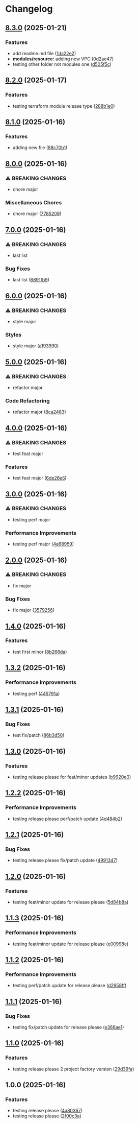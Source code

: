 # Changelog

## [8.3.0](https://github.com/cecuevas-hblf/test-dependabot-groups/compare/v8.2.0...v8.3.0) (2025-01-21)


### Features

* add readme.md file ([1da22e2](https://github.com/cecuevas-hblf/test-dependabot-groups/commit/1da22e277d45d4e63bf0c87d1b328d6e840208eb))
* **modules/resource:** adding new VPC ([0d2ae47](https://github.com/cecuevas-hblf/test-dependabot-groups/commit/0d2ae47bd15d0371247e2a13e3912e1074f0ecf3))
* testing other folder not modules one ([d505f5c](https://github.com/cecuevas-hblf/test-dependabot-groups/commit/d505f5ccaaf548d2ca317e52d1f9f2d9ae84a0f8))

## [8.2.0](https://github.com/cecuevas-hblf/test-dependabot-groups/compare/v8.1.0...v8.2.0) (2025-01-17)


### Features

* testing terraform module release type ([288b1e0](https://github.com/cecuevas-hblf/test-dependabot-groups/commit/288b1e098f5d120bcd86440fd7e9d063de5b38e7))

## [8.1.0](https://github.com/cecuevas-hblf/test-dependabot-groups/compare/v8.0.0...v8.1.0) (2025-01-16)


### Features

* adding new file ([88c70b1](https://github.com/cecuevas-hblf/test-dependabot-groups/commit/88c70b1a437e34dfb0007dd83e0e4d532adf874e))

## [8.0.0](https://github.com/cecuevas-hblf/test-dependabot-groups/compare/v7.0.0...v8.0.0) (2025-01-16)


### ⚠ BREAKING CHANGES

* chore major

### Miscellaneous Chores

* chore major ([7785209](https://github.com/cecuevas-hblf/test-dependabot-groups/commit/77852095eda6c777c49f961de87d0c5ced1a5312))

## [7.0.0](https://github.com/cecuevas-hblf/test-dependabot-groups/compare/v6.0.0...v7.0.0) (2025-01-16)


### ⚠ BREAKING CHANGES

* last list

### Bug Fixes

* last list ([6891fb9](https://github.com/cecuevas-hblf/test-dependabot-groups/commit/6891fb9cc8b360ae6b770979c15a58a7a999ead5))

## [6.0.0](https://github.com/cecuevas-hblf/test-dependabot-groups/compare/v5.0.0...v6.0.0) (2025-01-16)


### ⚠ BREAKING CHANGES

* style major

### Styles

* style major ([a193990](https://github.com/cecuevas-hblf/test-dependabot-groups/commit/a193990a7300a33ca663feeb1b0cf880b28e7494))

## [5.0.0](https://github.com/cecuevas-hblf/test-dependabot-groups/compare/v4.0.0...v5.0.0) (2025-01-16)


### ⚠ BREAKING CHANGES

* refactor major

### Code Refactoring

* refactor major ([8ca2483](https://github.com/cecuevas-hblf/test-dependabot-groups/commit/8ca2483267af4e73ffed9f2b6ef3296b545e5da8))

## [4.0.0](https://github.com/cecuevas-hblf/test-dependabot-groups/compare/v3.0.0...v4.0.0) (2025-01-16)


### ⚠ BREAKING CHANGES

* test feat major

### Features

* test feat major ([6de26e5](https://github.com/cecuevas-hblf/test-dependabot-groups/commit/6de26e5a4bd45be3644da814613a974c82b749fc))

## [3.0.0](https://github.com/cecuevas-hblf/test-dependabot-groups/compare/v2.0.0...v3.0.0) (2025-01-16)


### ⚠ BREAKING CHANGES

* testing perf major

### Performance Improvements

* testing perf major ([4a68959](https://github.com/cecuevas-hblf/test-dependabot-groups/commit/4a6895933e2421f656cfdfabe04749c05013eac9))

## [2.0.0](https://github.com/cecuevas-hblf/test-dependabot-groups/compare/v1.4.0...v2.0.0) (2025-01-16)


### ⚠ BREAKING CHANGES

* fix major

### Bug Fixes

* fix major ([3579256](https://github.com/cecuevas-hblf/test-dependabot-groups/commit/3579256b2fc3f1dcf6777ae4faefba60b4c26d99))

## [1.4.0](https://github.com/cecuevas-hblf/test-dependabot-groups/compare/v1.3.2...v1.4.0) (2025-01-16)


### Features

* test first minor ([8b268da](https://github.com/cecuevas-hblf/test-dependabot-groups/commit/8b268da14bbbd67c60fade5c5d09047bac3bfa11))

## [1.3.2](https://github.com/cecuevas-hblf/test-dependabot-groups/compare/v1.3.1...v1.3.2) (2025-01-16)


### Performance Improvements

* testing perf ([445791a](https://github.com/cecuevas-hblf/test-dependabot-groups/commit/445791a1f12428583c705f1b94f47831ff73634f))

## [1.3.1](https://github.com/cecuevas-hblf/test-dependabot-groups/compare/v1.3.0...v1.3.1) (2025-01-16)


### Bug Fixes

* test fix/patch ([86b3d50](https://github.com/cecuevas-hblf/test-dependabot-groups/commit/86b3d508c5fb0e07b701054ad264b5516d13c7e4))

## [1.3.0](https://github.com/cecuevas-hblf/test-dependabot-groups/compare/v1.2.2...v1.3.0) (2025-01-16)


### Features

* testing release please for feat/minor updates ([b9920e0](https://github.com/cecuevas-hblf/test-dependabot-groups/commit/b9920e0094e66dcd9e603bc911284e21657b6bfc))

## [1.2.2](https://github.com/cecuevas-hblf/test-dependabot-groups/compare/v1.2.1...v1.2.2) (2025-01-16)


### Performance Improvements

* testing release please perf/patch update ([4d484b2](https://github.com/cecuevas-hblf/test-dependabot-groups/commit/4d484b248f56c4e271d8b565ba987f08f32cec0b))

## [1.2.1](https://github.com/cecuevas-hblf/test-dependabot-groups/compare/v1.2.0...v1.2.1) (2025-01-16)


### Bug Fixes

* testing release please fix/patch update ([4991347](https://github.com/cecuevas-hblf/test-dependabot-groups/commit/4991347a55cf3e1dadb0411bb30701ed4d2a20ea))

## [1.2.0](https://github.com/cecuevas-hblf/test-dependabot-groups/compare/v1.1.3...v1.2.0) (2025-01-16)


### Features

* testing feat/minor update for release please ([5d84b8a](https://github.com/cecuevas-hblf/test-dependabot-groups/commit/5d84b8aa3501639c254a6a1c87acaf3d08bb0065))

## [1.1.3](https://github.com/cecuevas-hblf/test-dependabot-groups/compare/v1.1.2...v1.1.3) (2025-01-16)


### Performance Improvements

* testing feat/minor update for release please ([e00998e](https://github.com/cecuevas-hblf/test-dependabot-groups/commit/e00998e2647b63560fcbf9ef9660af305e632a46))

## [1.1.2](https://github.com/cecuevas-hblf/test-dependabot-groups/compare/v1.1.1...v1.1.2) (2025-01-16)


### Performance Improvements

* testing perf/patch update for release please ([d2958ff](https://github.com/cecuevas-hblf/test-dependabot-groups/commit/d2958ff54d4271e6766c619a60412610ac9d9d74))

## [1.1.1](https://github.com/cecuevas-hblf/test-dependabot-groups/compare/v1.1.0...v1.1.1) (2025-01-16)


### Bug Fixes

* testing fix/patch update for release please ([e366ae1](https://github.com/cecuevas-hblf/test-dependabot-groups/commit/e366ae188834696af9de8d527323c4b2bdafbaa0))

## [1.1.0](https://github.com/cecuevas-hblf/test-dependabot-groups/compare/v1.0.0...v1.1.0) (2025-01-16)


### Features

* testing release please 2 project factory version ([29d39fa](https://github.com/cecuevas-hblf/test-dependabot-groups/commit/29d39fa6afe40f9e38cc2c9c4e5349950db35d55))

## 1.0.0 (2025-01-16)


### Features

* testing release please ([4a80367](https://github.com/cecuevas-hblf/test-dependabot-groups/commit/4a803670f9605a9c9c09f4d2a7d4cb04618f268a))
* testing release please ([2f00c3a](https://github.com/cecuevas-hblf/test-dependabot-groups/commit/2f00c3a80a375c366fb6cafe9db25babdf908af0))
